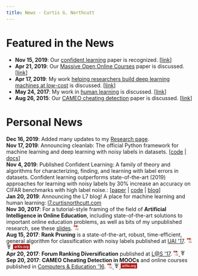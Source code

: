 ```yaml
---
title: News - Curtis G. Northcutt
---
```


# Featured in the News

* **Nov 15, 2019**: Our [confident learning](https://l7.curtisnorthcutt.com/confident-learning) paper is recognized. [[link](https://syncedreview.com/2019/11/15/weekly-papers-emnlp-2019-best-paper-facebook-xlm-r-and-more/)]
* **Apr 21, 2019**: Our [Massive Open Online Courses](https://papers.ssrn.com/sol3/papers.cfm?abstract_id=2586847) paper is discussed. [[link](https://www.valuewalk.com/2015/04/harvardx-and-mitx-two-years-of-open-online-courses-fall-2012-summer-2014/)]
* **Apr 17, 2019**: My work [helping researchers build deep learning machines at low-cost](https://l7.curtisnorthcutt.com/the-best-4-gpu-deep-learning-rig) is discussed. [[link](https://www.xataka.com/componentes/este-maquinon-cuatro-rtx-2080-ti-cuesta-7-800-euros-no-para-gamers-joya-para-deep-learning)]
* **May 24, 2017**: My work in [human learning](https://www.curtisnorthcutt.com/resources/pdf/northcutt_mit_2017_ai_in_online_education.pdf) is discussed. [[link](https://news.harvard.edu/gazette/story/2017/05/emerging-challenges-in-digital-higher-education/)]
* **Aug 26, 2015**: Our [CAMEO cheating detection](http://www.sciencedirect.com/science/article/pii/S0360131516300896) paper is discussed. [[link](https://www.insidehighered.com/news/2015/08/26/harvard-mit-researchers-find-mooc-learners-using-multiple-accounts-cheat)]

# Personal News

**Dec 16, 2019**: Added many updates to my [Research page](/md/research.html). <br>
**Nov 17, 2019**: Announcing cleanlab: The official Python framework for machine learning and deep learning with noisy labels in datasets. [[code](https://github.com/cgnorthcutt/cleanlab) | [docs](https://l7.curtisnorthcutt.com/cleanlab-python-package)] <br>
**Nov 4, 2019**: Published Confident Learning: A family of theory and algorithms for characterizing, finding, and learning with label errors in datasets. Confident learning outperforms state-of-the-art (2019) approaches for learning with noisy labels by 30% increase an accuracy on CIFAR benchmarks with high label noise.: [[paper](https://arxiv.org/abs/1911.00068) | [code](https://github.com/cgnorthcutt/cleanlab) | [blog](https://l7.curtisnorthcutt.com/confident-learning)] <br>
**Jan 20, 2019**: Announcing the L7 blog! A place for machine learning and human learning: [l7.curtisnorthcutt.com](https://l7.curtisnorthcutt.com) <br>
**Nov 30, 2017**: For a tutorial-style framing of the field of <b>Artificial Intelligence in Online Education</b>, including state-of-the-art solutions to important online education problems, as well as bits of my unpublished research, see these <a href="https://curtisnorthcutt.com/resources/pdf/northcutt_mit_2017_ai_in_online_education.pdf">slides</a>. <a href="https://curtisnorthcutt.com/resources/pdf/northcutt_mit_2017_ai_in_online_education.pdf"> <img src="resources/img/icons/pdf_16.png" style="height:1em"> </a>  
**Aug 15, 2017**: <b>Rank Pruning</b> is a state-of-the-art, robust, time-efficient, general algorithm for classification with noisy labels published at <a href="http://auai.org/uai2017/proceedings/papers/35.pdf">UAI '17</a>.
<a href="resources/pdf/northcutt_2017_rankpruning.pdf"> <img src="resources/img/icons/pdf_16.png" style="height:1em"> </a> 
<a href="https://github.com/cgnorthcutt/rankpruning"> <img src="resources/img/icons/github_16.jpg" style="height:1em"> </a>
<a href="https://arxiv.org/abs/1705.01936"> <img src="resources/img/icons/arxiv_16.jpg" style="height:1em"> </a>  
**Apr 20, 2017**: <b>Forum Ranking Diversification</b> published at <a href="http://dl.acm.org/citation.cfm?id=3054016">L@S '17</a>.
<a href="resources/pdf/northcutt_2017_diversification.pdf"> <img src="resources/img/icons/pdf_16.png" style="height:1em"> </a>
<a href="https://github.com/cgnorthcutt/forum-diversification"> <img src="resources/img/icons/github_16.jpg" style="height:1em"> </a>  
**Sep 20, 2017**: <b>CAMEO Cheating Detection in MOOCs</b> and online courses published in <a href="http://www.sciencedirect.com/science/article/pii/S0360131516300896">Computers & Education '16</a>.
<a href="resources/pdf/northcutt_2016_cameo.pdf"> <img src="resources/img/icons/pdf_16.png" style="height:1em"> </a> 
<a href="https://github.com/CGNx/edx2bigquery/blob/master/edx2bigquery/make_problem_analysis.py#L1628"> <img src="resources/img/icons/github_16.jpg" style="height:1em"> </a>
<a href="https://arxiv.org/abs/1508.05699"> <img src="resources/img/icons/arxiv_16.jpg" style="height:1em"> </a> 
